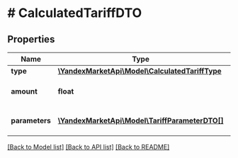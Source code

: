 # # CalculatedTariffDTO

## Properties

Name | Type | Description | Notes
------------ | ------------- | ------------- | -------------
**type** | [**\YandexMarketApi\Model\CalculatedTariffType**](CalculatedTariffType.md) |  |
**amount** | **float** | Стоимость услуги в рублях. | [optional]
**parameters** | [**\YandexMarketApi\Model\TariffParameterDTO[]**](TariffParameterDTO.md) | Параметры расчета тарифа. |

[[Back to Model list]](../../README.md#models) [[Back to API list]](../../README.md#endpoints) [[Back to README]](../../README.md)
